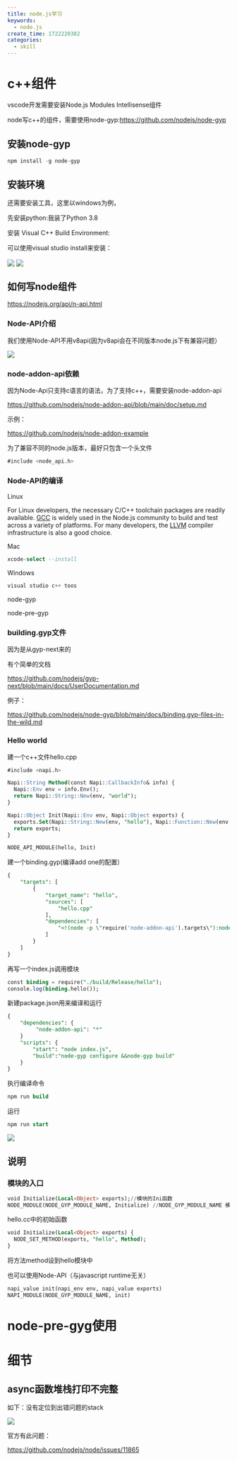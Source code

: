```yaml
---
title: node.js学习
keywords:
  - node.js
create_time: 1722220382
categories:
  - skill
---
```



# c++组件

vscode开发需要安装Node.js Modules Intellisense组件

node写c++的组件，需要使用node-gyp:https://github.com/nodejs/node-gyp

## 安装node-gyp

```sql
npm install -g node-gyp
```

## 安装环境

还需要安装工具，这里以windows为例，

先安装python:我装了Python 3.8

安装 Visual C++ Build Environment:

可以使用visual studio install来安装：

<img src="/assets/Bd2nb48r2opnRDx8LSecUf5knvh.png" src-width="894" class="markdown-img m-auto" src-height="315" align="center"/>

<img src="/assets/RXCEbhvjYogRcHxZIoacWGb4nmf.png" src-width="488" class="markdown-img m-auto" src-height="152" align="center"/>

## 如何写node组件

https://nodejs.org/api/n-api.html

### Node-API介绍

我们使用Node-API不用v8api(因为v8api会在不同版本node.js下有兼容问题）

<img src="/assets/AiS5b6v1koSf6ZxQGBpc0loBnHg.png" src-width="1261" class="markdown-img m-auto" src-height="79" align="center"/>

### node-addon-api依赖

因为Node-Api只支持c语言的语法，为了支持c++，需要安装node-addon-api

https://github.com/nodejs/node-addon-api/blob/main/doc/setup.md

示例：

https://github.com/nodejs/node-addon-example

为了兼容不同的node.js版本，最好只包含一个头文件

```sql
#include <node_api.h>
```

### Node-API的编译

Linux

For Linux developers, the necessary C/C++ toolchain packages are readily available. [GCC](https://gcc.gnu.org/) is widely used in the Node.js community to build and test across a variety of platforms. For many developers, the [LLVM](https://llvm.org/) compiler infrastructure is also a good choice.

Mac

```sql
xcode-select --install
```

Windows

```sql
visual studio c++ toos
```

node-gyp

node-pre-gyp

### building.gyp文件

因为是从gyp-next来的

有个简单的文档

https://github.com/nodejs/gyp-next/blob/main/docs/UserDocumentation.md

例子：

https://github.com/nodejs/node-gyp/blob/main/docs/binding.gyp-files-in-the-wild.md

### Hello world

建一个c++文件hello.cpp

```sql
#include <napi.h>

Napi::String Method(const Napi::CallbackInfo& info) {
  Napi::Env env = info.Env();
  return Napi::String::New(env, "world");
}

Napi::Object Init(Napi::Env env, Napi::Object exports) {
  exports.Set(Napi::String::New(env, "hello"), Napi::Function::New(env, Method));
  return exports;
}

NODE_API_MODULE(hello, Init)
```

建一个binding.gyp(编译add one的配置）

```sql
{
    "targets": [
        {
            "target_name": "hello",
            "sources": [
                "hello.cpp"
            ],
            "dependencies": [
                "<!(node -p \"require('node-addon-api').targets\"):node_addon_api"
            ]
        }
    ]
}
```

再写一个index.js调用模块

```sql
const binding = require("./build/Release/hello");
console.log(binding.hello());
```

新建package.json用来编译和运行

```sql
{
    "dependencies": {
         "node-addon-api": "*"
    }
    "scripts": {
        "start": "node index.js",
        "build":"node-gyp configure &&node-gyp build"
    }
}
```

执行编译命令

```sql
npm run build
```

运行

```sql
npm run start
```

<img src="/assets/XL9IbNFuZojqdIxgUGEcGFDNn9f.png" src-width="443" class="markdown-img m-auto" src-height="110" align="center"/>

## 说明

### 模块的入口

```sql
void Initialize(Local<Object> exports);//模块的Ini函数
NODE_MODULE(NODE_GYP_MODULE_NAME, Initialize) //NODE_GYP_MODULE_NAME 模块名，指定模块的初始函数
```

hello.cc中的初始函数

```sql
void Initialize(Local<Object> exports) {
  NODE_SET_METHOD(exports, "hello", Method);
}
```

将方法method设到hello模块中

也可以使用Node-API（与javascript runtime无关）

```sql
napi_value init(napi_env env, napi_value exports)
NAPI_MODULE(NODE_GYP_MODULE_NAME, init)
```

# node-pre-gyg使用

# 细节

## async函数堆栈打印不完整

如下：没有定位到出错问题的stack

<img src="/assets/H2RsbwRSmosnahx4pMYc3dpcn5B.png" src-width="683" class="markdown-img m-auto" src-height="222" align="center"/>

官方有此问题：

https://github.com/nodejs/node/issues/11865

